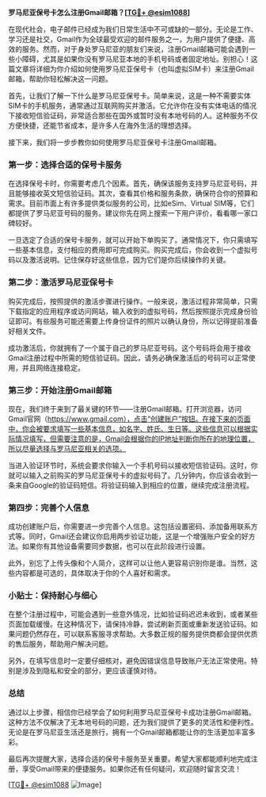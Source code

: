 **罗马尼亚保号卡怎么注册Gmail邮箱？[[TG💪+ @esim1088](https://t.me/s/esim1088)]**

在现代社会，电子邮件已经成为我们日常生活中不可或缺的一部分。无论是工作、学习还是社交，Gmail作为全球最受欢迎的邮件服务之一，为用户提供了便捷、高效的服务。然而，对于身处罗马尼亚的朋友们来说，注册Gmail邮箱可能会遇到一些小障碍，尤其是如果你没有罗马尼亚本地的手机号码或者固定地址。别担心！这篇文章将详细为你介绍如何使用罗马尼亚保号卡（也叫虚拟SIM卡）来注册Gmail邮箱，帮助你轻松解决这一问题。

首先，让我们了解一下什么是罗马尼亚保号卡。简单来说，这是一种不需要实体SIM卡的手机服务，通常通过互联网购买并激活。它允许你在没有实体电话的情况下接收短信验证码，非常适合那些在国外或暂时没有本地号码的人。这种服务不仅方便快捷，还能节省成本，是许多人在海外生活的理想选择。

接下来，我们将一步步教你如何使用罗马尼亚保号卡注册Gmail邮箱。

### 第一步：选择合适的保号卡服务

在选择保号卡时，你需要考虑几个因素。首先，确保该服务支持罗马尼亚号码，并且能够接收英文短信验证码。其次，查看其价格和服务条款，确保符合你的预算和需求。目前市面上有许多提供类似服务的公司，比如eSim、Virtual SIM等，它们都提供了罗马尼亚号码的服务。建议你先在网上搜索一下用户评价，看看哪一家口碑较好。

一旦选定了合适的保号卡服务，就可以开始下单购买了。通常情况下，你只需填写一些基本信息，支付相应的费用即可完成购买。购买完成后，你会收到一个虚拟号码以及激活说明。记住保存好这些信息，因为它们是你后续操作的关键。

### 第二步：激活罗马尼亚保号卡

购买完成后，按照提供的激活步骤进行操作。一般来说，激活过程非常简单，只需下载指定的应用程序或访问网站，输入收到的虚拟号码，然后按照提示完成身份验证即可。有些服务可能还需要上传身份证件的照片以确认身份，所以记得提前准备好相关文件。

成功激活后，你就拥有了一个属于自己的罗马尼亚号码。这个号码将会用于接收Gmail注册过程中所需的短信验证码。因此，请务必确保激活后的号码可以正常使用，并且网络连接稳定。

### 第三步：开始注册Gmail邮箱

现在，我们终于来到了最关键的环节——注册Gmail邮箱。打开浏览器，访问Gmail官网（https://www.gmail.com），点击“创建账户”按钮。在接下来的页面中，你会被要求填写一些基本信息，如名字、姓氏、生日等。这些信息可以根据实际情况填写，但需要注意的是，Gmail会根据你的IP地址判断你所在的地理位置，所以尽量选择与罗马尼亚相关的选项。

当进入验证环节时，系统会要求你输入一个手机号码以接收短信验证码。这时，你就可以输入之前购买的罗马尼亚保号卡的虚拟号码了。几分钟内，你应该会收到一条来自Google的验证码短信。将验证码输入到相应的位置，继续完成注册流程。

### 第四步：完善个人信息

成功创建账户后，你需要进一步完善个人信息。这包括设置密码、添加备用联系方式等。同时，Gmail还会建议你启用两步验证功能，这是一个增强账户安全的好方法。如果你有其他设备需要同步数据，也可以在此阶段进行设置。

此外，别忘了上传头像和个人简介，这样可以让他人更容易识别你是谁。当然，这些内容都是可选的，具体取决于你的个人喜好和需求。

### 小贴士：保持耐心与细心

在整个注册过程中，可能会遇到一些意外情况，比如验证码迟迟未收到，或者某些页面加载缓慢。在这种情况下，请保持冷静，尝试刷新页面或重新发送验证码。如果问题仍然存在，可以联系客服寻求帮助。大多数正规的服务提供商都会提供优质的售后服务，帮助用户解决问题。

另外，在填写信息时一定要仔细核对，避免因错误信息导致账户无法正常使用。特别是涉及到隐私和安全的部分，更应该谨慎对待。

### 总结

通过以上步骤，相信你已经学会了如何利用罗马尼亚保号卡成功注册Gmail邮箱。这种方法不仅解决了无本地号码的问题，还为我们提供了更多的灵活性和便利性。无论是在罗马尼亚生活还是旅行，拥有一个Gmail邮箱都能让你的生活更加丰富多彩。

最后再次提醒大家，选择合适的保号卡服务至关重要。希望大家都能顺利地完成注册，享受Gmail带来的便捷服务。如果你还有任何疑问，欢迎随时留言交流！

[[TG💪+ @esim1088](https://t.me/s/esim1088) ![Image](https://i.postimg.cc/4NQfJmqS/Snipaste-2025-05-13-00-14-12.png)]